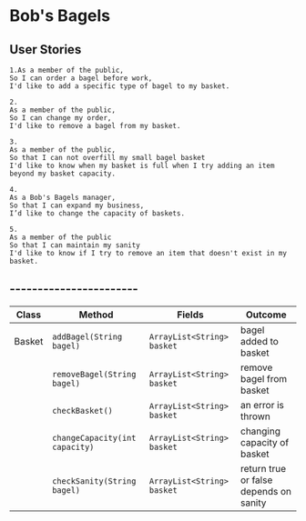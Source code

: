 # Bob's Bagels

## User Stories

```
1.As a member of the public,
So I can order a bagel before work,
I'd like to add a specific type of bagel to my basket.
```

```
2.
As a member of the public,
So I can change my order,
I'd like to remove a bagel from my basket.
```

```
3.
As a member of the public,
So that I can not overfill my small bagel basket
I'd like to know when my basket is full when I try adding an item beyond my basket capacity.
```

```
4.
As a Bob's Bagels manager,
So that I can expand my business,
I’d like to change the capacity of baskets.
```
```
5.
As a member of the public
So that I can maintain my sanity
I'd like to know if I try to remove an item that doesn't exist in my basket.
```


## -----------------------

| Class  | Method                         | Fields                      | Outcome                                |
|--------|--------------------------------|-----------------------------|----------------------------------------|
| Basket | `addBagel(String bagel)`       | `ArrayList<String> basket`  | bagel added to basket                  |
|        | `removeBagel(String bagel)`    | `ArrayList<String> basket`  | remove bagel from basket               |
|        | `checkBasket()`                | `ArrayList<String> basket`  | an error is thrown                     |
|        | `changeCapacity(int capacity)` | `ArrayList<String> basket`  | changing capacity of basket            |
|        | `checkSanity(String bagel)`    | `ArrayList<String> basket`  | return true or false depends on sanity |
